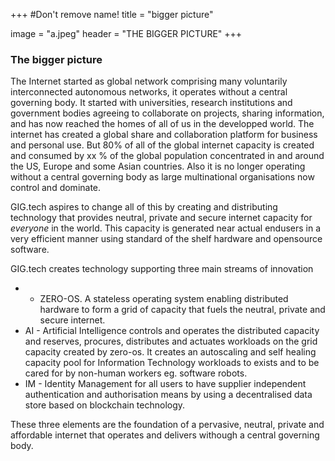 +++
#Don't remove name!
title = "bigger picture"

image = "a.jpeg"
header = "THE BIGGER PICTURE"
+++

### The bigger picture ###

The Internet started as global network comprising many voluntarily interconnected autonomous networks, it operates without a central governing body.  It started with universities, research institutions and government bodies agreeing to collaborate on projects, sharing information, and has now reached the homes of all of us in the developped world.  The internet has created a global share and collaboration platform for business and personal use. But 80% of all of the global internet capacity is created and consumed by xx % of the global population concentrated in and around the US, Europe and some Asian countries.  Also it is no longer operating without a central governing body as large multinational organisations now control and dominate.


GIG.tech aspires to change all of this by creating and distributing technology that provides neutral, private and secure internet capacity for _everyone_ in the world.  This capacity is generated near actual endusers in a very efficient manner using standard of the shelf hardware and opensource software.


GIG.tech  creates technology supporting three main streams of innovation

- - ZERO-OS.  A stateless  operating system enabling distributed hardware to form a grid of capacity that fuels the neutral, private and secure internet.
- AI - Artificial Intelligence controls and operates the distributed capacity and reserves, procures, distributes and actuates workloads on the grid capacity created by zero-os. It creates an autoscaling and self healing capacity pool for Information Technology workloads to exists and to be cared for by non-human workers eg. software robots.
- IM - Identity Management for all users to have supplier independent authentication and authorisation means by using a decentralised data store based on blockchain technology.


These three elements are the foundation of a pervasive, neutral, private and affordable internet that operates and delivers withough a central governing body.